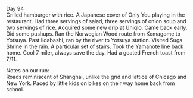 Day 94  
Grilled hamburger with rice. A Japanese cover of Only You playing in the restaurant. Had three servings of salad, three servings of onion soup and two servings of rice. Acquired some new drip at Uniqlo. Came back early. Did some pushups. Ran the Norwegian Wood route from Komagome to Yotsuya. Past Iidabashi, ran by the river to Yotsuya station. Visited Suga Shrine in the rain. A particular set of stairs. Took the Yamanote line back home. Cool 7 miler, always save the day. Had a goated French toast from 7/11. 

Notes on our run:  
Roads reminiscent of Shanghai, unlike the grid and lattice of Chicago and New York. Paced by little kids on bikes on their way home back from school.
